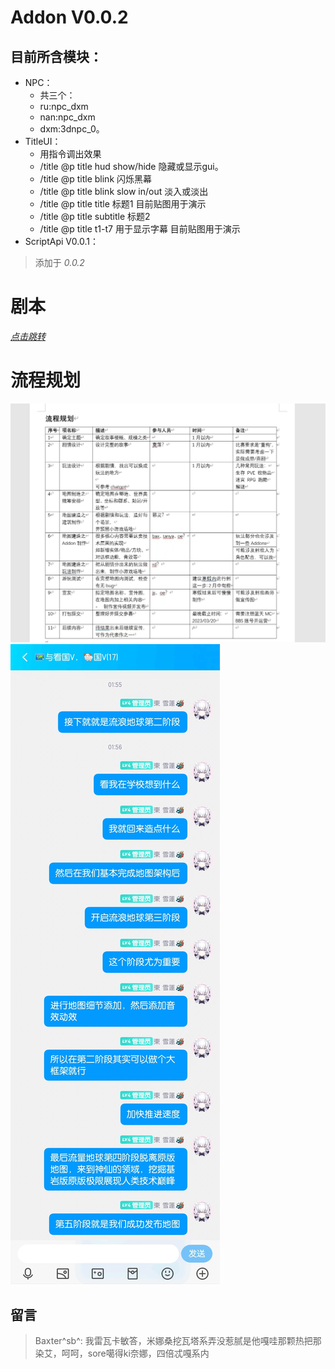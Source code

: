 # Addon  V0.0.2
## 目前所含模块：
 - NPC：
   - 共三个：
   - ru:npc_dxm
   - nan:npc_dxm
   - dxm:3dnpc_0。
 - TitleUI：
   - 用指令调出效果
   - /title @p title hud show/hide 隐藏或显示gui。
   - /title @p title blink 闪烁黑幕
   - /title @p title blink slow in/out 淡入或淡出
   - /title @p title title 标题1 目前贴图用于演示
   - /title @p title subtitle 标题2 
   - /title @p title t1-t7 用于显示字幕 目前贴图用于演示
  - ScriptApi V0.0.1：  
   > 添加于 _0.0.2_  
# 剧本  
_[点击跳转](Plot.md)_

# 流程规划
![Plan_oe](plan_oe.jpeg)
![Plan_bax](plan_bax.jpeg)

## 留言
> Baxter^sb^:
> 我雷瓦卡敏答，米娜桑挖瓦塔系弄没惹腻是他嘎哇那颗热把那染艾，呵呵，sore噶得ki奈娜，四倍忒嘎系内


